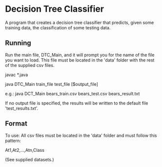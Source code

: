 # Decision Tree Classifier
A program that creates a decision tree classifier that predicts, given some training data, 
the classification of some testing data. 
## Running
Run the main file, DTC_Main, and it will prompt you for the name of the file you want to load.
This file must be located in the 'data' folder with the rest of the supplied csv files.

javac *.java

java DTC_Main train_file test_file [$output_file]

e.g.: java DCT_Main bears_train.csv bears_test.csv bears_result.txt

If no output file is specified, the results will be written to the
default file 'test_results.txt'.

## Format
To use:
All csv files must be located in the 'data' folder and must follow this pattern:

At1,At2,...,Atn,Class

(See supplied datasets.)
